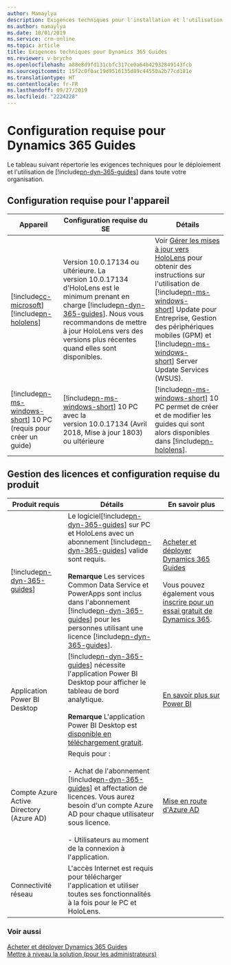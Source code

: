 ```yaml
---
author: Mamaylya
description: Exigences techniques pour l'installation et l'utilisation de Dynamics 365 Guides
ms.author: mamaylya
ms.date: 10/01/2019
ms.service: crm-online
ms.topic: article
title: Exigences techniques pour Dynamics 365 Guides
ms.reviewer: v-brycho
ms.openlocfilehash: a88e8d9fd131cbfc317ce0a64b42932849143fcb
ms.sourcegitcommit: 15f2c0f0ac19d9516135d89c44550a2b77cd181e
ms.translationtype: HT
ms.contentlocale: fr-FR
ms.lasthandoff: 09/27/2019
ms.locfileid: "2224228"
---
```

# <a name="requirements-for-dynamics-365-guides"></a>Configuration requise pour Dynamics 365 Guides

Le tableau suivant répertorie les exigences techniques pour le déploiement et l'utilisation de [!include[pn-dyn-365-guides](../includes/pn-dyn-365-guides.md)] dans toute votre organisation.

## <a name="device-requirements"></a>Configuration requise pour l'appareil
|Appareil|Configuration requise du SE|Détails|
|----------------------------------------|---------------------------------------------|-------------------------------------|
|[!include[cc-microsoft](../includes/cc-microsoft.md)] [!include[pn-hololens](../includes/pn-hololens.md)]|Version 10.0.17134 ou ultérieure. La version 10.0.17134 d'HoloLens est le minimum prenant en charge [!include[pn-dyn-365-guides](../includes/pn-dyn-365-guides.md)]. Nous vous recommandons de mettre à jour HoloLens vers des versions plus récentes quand elles sont disponibles. |Voir [Gérer les mises à jour vers HoloLens](https://docs.microsoft.com/HoloLens/hololens-updates) pour obtenir des instructions sur l'utilisation de [!include[pn-ms-windows-short](../includes/pn-ms-windows-short.md)] Update pour Entreprise, Gestion des périphériques mobiles (GPM) et [!include[pn-ms-windows-short](../includes/pn-ms-windows-short.md)] Server Update Services (WSUS).|
|[!include[pn-ms-windows-short](../includes/pn-ms-windows-short.md)] 10 PC (requis pour créer un guide)|[!include[pn-ms-windows-short](../includes/pn-ms-windows-short.md)] 10 PC avec la version 10.0.17134 (Avril 2018, Mise à jour 1803) ou ultérieure|[!include[pn-ms-windows-short](../includes/pn-ms-windows-short.md)] 10 PC permet de créer et de modifier les guides qui sont alors disponibles dans [!include[pn-hololens](../includes/pn-hololens.md)].|

## <a name="licensing-and-product-requirements"></a>Gestion des licences et configuration requise du produit

|Produit requis|Détails|En savoir plus|
|-------------------------------|-------------------------------------------------------|-------------------------------------------|
|[!include[pn-dyn-365-guides](../includes/pn-dyn-365-guides.md)]|Le logiciel[!include[pn-dyn-365-guides](../includes/pn-dyn-365-guides.md)] sur PC et HoloLens avec un abonnement [!include[pn-dyn-365-guides](../includes/pn-dyn-365-guides.md)] valide sont requis.</br><br>**Remarque** Les services Common Data Service et PowerApps sont inclus dans l'abonnement [!include[pn-dyn-365-guides](../includes/pn-dyn-365-guides.md)] pour les personnes utilisant une licence [!include[pn-dyn-365-guides](../includes/pn-dyn-365-guides.md)].|[Acheter et déployer Dynamics 365 Guides](setup.md)</br><br>Vous pouvez également vous [inscrire pour un essai gratuit de Dynamics 365](setup.md).|
|Application Power BI Desktop|[!include[pn-dyn-365-guides](../includes/pn-dyn-365-guides.md)] nécessite l'application Power BI Desktop pour afficher le tableau de bord analytique.</br><br>**Remarque** L'application Power BI Desktop est [disponible en téléchargement gratuit](https://powerbi.microsoft.com/desktop/).|[En savoir plus sur Power BI](https://powerbi.microsoft.com/desktop/)|
|Compte Azure Active Directory (Azure AD)|Requis pour :</br><br>- Achat de l'abonnement [!include[pn-dyn-365-guides](../includes/pn-dyn-365-guides.md)] et affectation de licences. Vous aurez besoin d'un compte Azure AD pour chaque utilisateur sous licence.</br><br>- Utilisateurs au moment de la connexion à l'application.|[Mise en route d'Azure AD](https://docs.microsoft.com/azure/active-directory/fundamentals/active-directory-whatis)|
|Connectivité réseau|L'accès Internet est requis pour télécharger l'application et utiliser toutes ses fonctionnalités à la fois pour le PC et HoloLens.||

### <a name="see-also"></a>Voir aussi

[Acheter et déployer Dynamics 365 Guides](setup.md)<br>
[Mettre à niveau la solution (pour les administrateurs)](upgrade.md)
